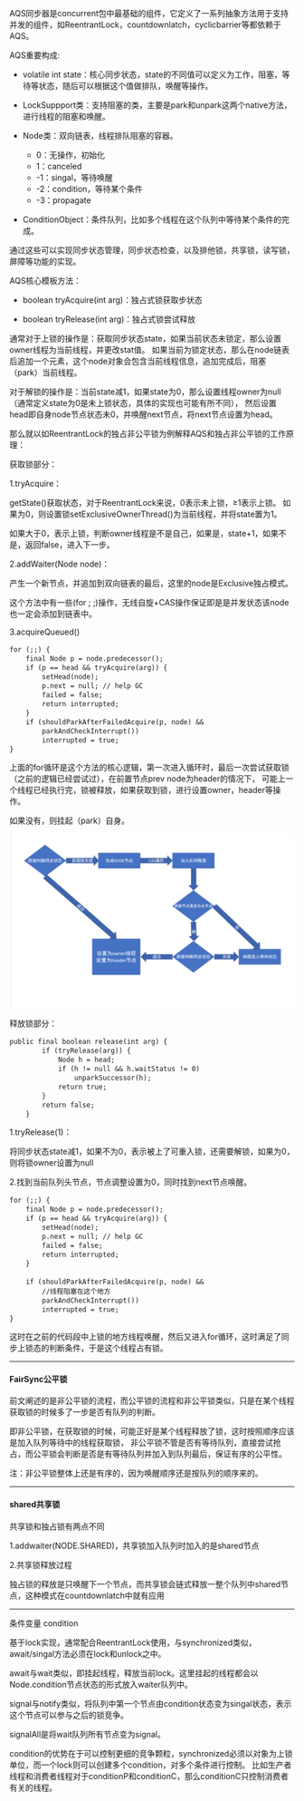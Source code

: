 AQS同步器是concurrent包中最基础的组件，它定义了一系列抽象方法用于支持并发的组件，如ReentrantLock，countdownlatch，cyclicbarrier等都依赖于AQS。

AQS重要构成:

- volatile int state：核心同步状态，state的不同值可以定义为工作，阻塞，等待等状态，随后可以根据这个值做排队，唤醒等操作。

- LockSuppport类：支持阻塞的类，主要是park和unpark这两个native方法，进行线程的阻塞和唤醒。

- Node类：双向链表，线程排队阻塞的容器。
  - 0：无操作，初始化
  - 1：canceled
  - -1：singal，等待唤醒
  - -2：condition，等待某个条件
  - -3：propagate

- ConditionObject：条件队列，比如多个线程在这个队列中等待某个条件的完成。

通过这些可以实现同步状态管理，同步状态检查，以及排他锁，共享锁，读写锁，屏障等功能的实现。

AQS核心模板方法：

- boolean tryAcquire(int arg)：独占式锁获取步状态

- boolean tryRelease(int arg)：独占式锁尝试释放

通常对于上锁的操作是：获取同步状态state，如果当前状态未锁定，那么设置owner线程为当前线程，并更改stat值。
如果当前为锁定状态，那么在node链表后追加一个元素，这个node对象会包含当前线程信息，追加完成后，阻塞（park）当前线程。

对于解锁的操作是：当前state减1，如果state为0，那么设置线程owner为null（通常定义state为0是未上锁状态，具体的实现也可能有所不同），
然后设置head即自身node节点状态未0，并唤醒next节点，将next节点设置为head。

那么就以如ReentrantLock的独占非公平锁为例解释AQS和独占非公平锁的工作原理：

获取锁部分：

1.tryAcquire：

getState()获取状态，对于ReentrantLock来说，0表示未上锁，≥1表示上锁。
如果为0，则设置锁setExclusiveOwnerThread()为当前线程，并将state置为1。

如果大于0，表示上锁，判断owner线程是不是自己，如果是，state+1，如果不是，返回false，进入下一步。

2.addWaiter(Node node)：

产生一个新节点，并追加到双向链表的最后，这里的node是Exclusive独占模式。

这个方法中有一些(for ; ;)操作，无线自旋+CAS操作保证即是是并发状态该node也一定会添加到链表中。

3.acquireQueued()

````
for (;;) {
    final Node p = node.predecessor();
    if (p == head && tryAcquire(arg)) {
        setHead(node);
        p.next = null; // help GC
        failed = false;
        return interrupted;
    }
    if (shouldParkAfterFailedAcquire(p, node) &&
        parkAndCheckInterrupt())
        interrupted = true;
}
````
上面的for循环是这个方法的核心逻辑，第一次进入循环时，最后一次尝试获取锁（之前的逻辑已经尝试过），在前置节点prev node为header的情况下，
可能上一个线程已经执行完，锁被释放，如果获取到锁，进行设置owner，header等操作。

如果没有，则挂起（park）自身。

![](./images/并发4.png)

释放锁部分：
````
public final boolean release(int arg) {
        if (tryRelease(arg)) {
            Node h = head;
            if (h != null && h.waitStatus != 0)
                unparkSuccessor(h);
            return true;
        }
        return false;
    }
````
1.tryRelease(1)：

将同步状态state减1，如果不为0，表示被上了可重入锁，还需要解锁，如果为0，则将锁owner设置为null

2.找到当前队列头节点，节点调整设置为0，同时找到next节点唤醒。
````
for (;;) {
    final Node p = node.predecessor();
    if (p == head && tryAcquire(arg)) {
        setHead(node);
        p.next = null; // help GC
        failed = false;
        return interrupted;
    }   

    if (shouldParkAfterFailedAcquire(p, node) &&
        //线程阻塞在这个地方
        parkAndCheckInterrupt())
        interrupted = true;
}
````
这时在之前的代码段中上锁的地方线程唤醒，然后又进入for循环，这时满足了同步上锁态的判断条件，于是这个线程占有锁。

***
#### FairSync公平锁

前文阐述的是非公平锁的流程，而公平锁的流程和非公平锁类似，只是在某个线程获取锁的时候多了一步是否有队列的判断。

即非公平锁，在获取锁的时候，可能正好是某个线程释放了锁，这时按照顺序应该是加入队列等待中的线程获取锁，
非公平锁不管是否有等待队列，直接尝试抢占，而公平锁会判断是否是有等待队列并加入到队列最后，保证有序的公平性。

注：非公平锁整体上还是有序的，因为唤醒顺序还是按队列的顺序来的。

***
#### shared共享锁

共享锁和独占锁有两点不同

1.addwaiter(NODE.SHARED)，共享锁加入队列时加入的是shared节点

2.共享锁释放过程

独占锁的释放是只唤醒下一个节点，而共享锁会链式释放一整个队列中shared节点，这种模式在countdownlatch中就有应用

***
条件变量 condition

基于lock实现，通常配合ReentrantLock使用，与synchronized类似，await/singal方法必须在lock和unlock之中。

await与wait类似，即挂起线程，释放当前lock。这里挂起的线程都会以Node.condition节点状态的形式放入waiter队列中。

signal与notify类似，将队列中第一个节点由condition状态变为singal状态，表示这个节点可以参与之后的锁竞争。

signalAll是将wait队列所有节点变为signal。

condition的优势在于可以控制更细的竞争颗粒，synchronized必须以对象为上锁单位，而一个lock则可以创建多个condition，对多个条件进行控制。
比如生产者线程和消费者线程对于conditionP和conditionC，那么conditionC只控制消费者有关的线程。